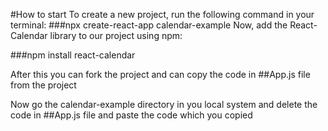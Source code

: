 #How to start
To create a new project, run the following command in your terminal:
###npx create-react-app calendar-example
Now, add the React-Calendar library to our project using npm:

###npm install react-calendar

After this you can fork the project and can copy the code in ##App.js file from the project

Now go the calendar-example directory in you local system and delete the code in ##App.js file and paste the code which you copied 
